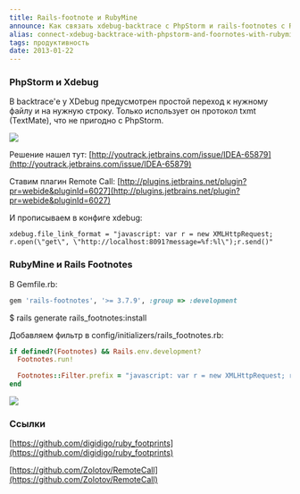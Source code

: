 ```yaml
---
title: Rails-footnote и RubyMine
announce: Как связать xdebug-backtrace с PhpStorm и rails-footnotes с RubyMine
alias: connect-xdebug-backtrace-with-phpstorm-and-foornotes-with-rubymine
tags: продуктивность
date: 2013-01-22
---
```


### PhpStorm  и Xdebug

В backtrace'е у XDebug предусмотрен простой переход к нужному файлу и на нужную строку. Только использует он протокол txmt (TextMate), что не пригодно с PhpStorm.

![](/dev/2013-01-22-connect-xdebug-backtrace-with-phpstorm-and-foornotes-with-rubymine/xdebug.png)


Решение нашел тут: [http://youtrack.jetbrains.com/issue/IDEA-65879](http://youtrack.jetbrains.com/issue/IDEA-65879)

Ставим плагин Remote Call: [http://plugins.jetbrains.net/plugin?pr=webide&pluginId=6027](http://plugins.jetbrains.net/plugin?pr=webide&pluginId=6027)

И прописываем в конфиге xdebug:

~~~
xdebug.file_link_format = "javascript: var r = new XMLHttpRequest; r.open(\"get\", \"http://localhost:8091?message=%f:%l\");r.send()"

~~~


### RubyMine и Rails Footnotes

В Gemfile.rb:

~~~ruby
gem 'rails-footnotes', '>= 3.7.9', :group => :development
~~~

$ rails generate rails_footnotes:install

Добавляем фильтр в config/initializers/rails_footnotes.rb:

~~~ruby
if defined?(Footnotes) && Rails.env.development?
  Footnotes.run! 

  Footnotes::Filter.prefix = "javascript: var r = new XMLHttpRequest; r.open('get', 'http://localhost:8091?message=%s:%d:%d');r.send()"
end

~~~

![](/dev/2013-01-22-connect-xdebug-backtrace-with-phpstorm-and-foornotes-with-rubymine/footnotes.png)


### Ссылки

[https://github.com/digidigo/ruby_footprints](https://github.com/digidigo/ruby_footprints)

[https://github.com/Zolotov/RemoteCall](https://github.com/Zolotov/RemoteCall)

